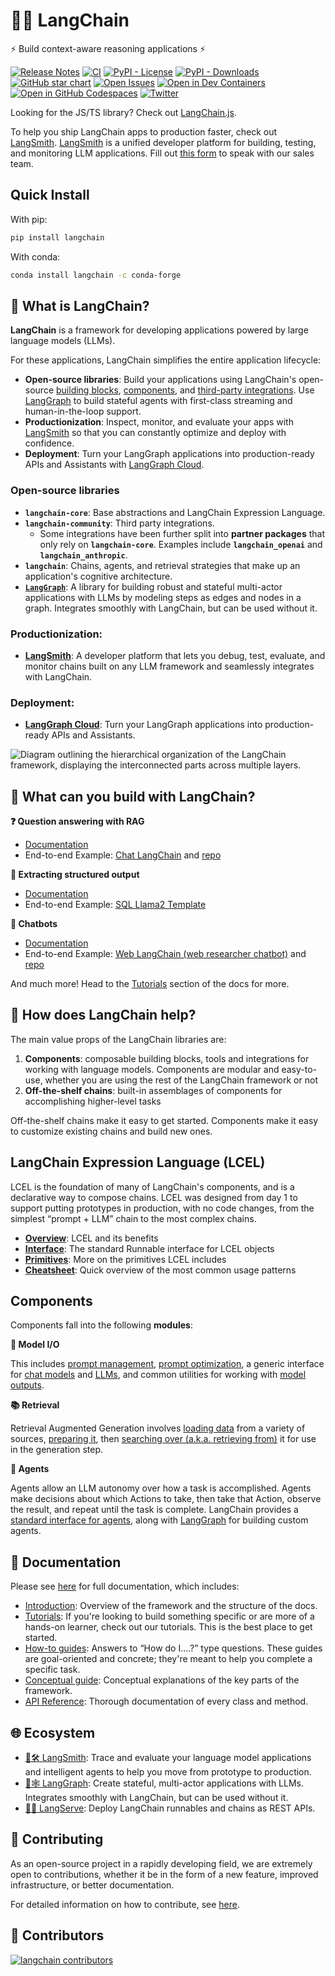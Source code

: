 # 🦅🔗 LangChain

⚡ Build context-aware reasoning applications ⚡

[![Release Notes](https://img.shields.io/github/release/langchain-ai/langchain?style=flat-square)](https://github.com/langchain-ai/langchain/releases)
[![CI](https://github.com/langchain-ai/langchain/actions/workflows/check_diffs.yml/badge.svg)](https://github.com/langchain-ai/langchain/actions/workflows/check_diffs.yml)
[![PyPI - License](https://img.shields.io/pypi/l/langchain-core?style=flat-square)](https://opensource.org/licenses/MIT)
[![PyPI - Downloads](https://img.shields.io/pypi/dm/langchain-core?style=flat-square)](https://pypistats.org/packages/langchain-core)
[![GitHub star chart](https://img.shields.io/github/stars/langchain-ai/langchain?style=flat-square)](https://star-history.com/#langchain-ai/langchain)
[![Open Issues](https://img.shields.io/github/issues-raw/langchain-ai/langchain?style=flat-square)](https://github.com/langchain-ai/langchain/issues)
[![Open in Dev Containers](https://img.shields.io/static/v1?label=Dev%20Containers&message=Open&color=blue&logo=visualstudiocode&style=flat-square)](https://vscode.dev/redirect?url=vscode://ms-vscode-remote.remote-containers/cloneInVolume?url=https://github.com/langchain-ai/langchain)
[![Open in GitHub Codespaces](https://github.com/codespaces/badge.svg)](https://codespaces.new/langchain-ai/langchain)
[![Twitter](https://img.shields.io/twitter/url/https/twitter.com/langchainai.svg?style=social&label=Follow%20%40LangChainAI)](https://twitter.com/langchainai)

Looking for the JS/TS library? Check out [LangChain.js](https://github.com/langchain-ai/langchainjs).

To help you ship LangChain apps to production faster, check out [LangSmith](https://smith.langchain.com). 
[LangSmith](https://smith.langchain.com) is a unified developer platform for building, testing, and monitoring LLM applications. 
Fill out [this form](https://www.langchain.com/contact-sales) to speak with our sales team.

## Quick Install

With pip:
```bash
pip install langchain
```

With conda:
```bash
conda install langchain -c conda-forge
```

## 🤔 What is LangChain?

**LangChain** is a framework for developing applications powered by large language models (LLMs).

For these applications, LangChain simplifies the entire application lifecycle:

- **Open-source libraries**:  Build your applications using LangChain's open-source [building blocks](https://python.langchain.com/v0.2/docs/concepts#langchain-expression-language-lcel), [components](https://python.langchain.com/v0.2/docs/concepts), and [third-party integrations](https://python.langchain.com/v0.2/docs/integrations/platforms/).
Use [LangGraph](/docs/concepts/#langgraph) to build stateful agents with first-class streaming and human-in-the-loop support.
- **Productionization**: Inspect, monitor, and evaluate your apps with [LangSmith](https://docs.smith.langchain.com/) so that you can constantly optimize and deploy with confidence.
- **Deployment**: Turn your LangGraph applications into production-ready APIs and Assistants with [LangGraph Cloud](https://langchain-ai.github.io/langgraph/cloud/).

### Open-source libraries
- **`langchain-core`**: Base abstractions and LangChain Expression Language.
- **`langchain-community`**: Third party integrations.
  - Some integrations have been further split into **partner packages** that only rely on **`langchain-core`**. Examples include **`langchain_openai`** and **`langchain_anthropic`**.
- **`langchain`**: Chains, agents, and retrieval strategies that make up an application's cognitive architecture.
- **[`LangGraph`](https://langchain-ai.github.io/langgraph/)**: A library for building robust and stateful multi-actor applications with LLMs by modeling steps as edges and nodes in a graph. Integrates smoothly with LangChain, but can be used without it.

### Productionization:
- **[LangSmith](https://docs.smith.langchain.com/)**: A developer platform that lets you debug, test, evaluate, and monitor chains built on any LLM framework and seamlessly integrates with LangChain.

### Deployment:
- **[LangGraph Cloud](https://langchain-ai.github.io/langgraph/cloud/)**: Turn your LangGraph applications into production-ready APIs and Assistants.

![Diagram outlining the hierarchical organization of the LangChain framework, displaying the interconnected parts across multiple layers.](docs/static/svg/langchain_stack_062024.svg "LangChain Architecture Overview")

## 🧱 What can you build with LangChain?

**❓ Question answering with RAG**

- [Documentation](https://python.langchain.com/v0.2/docs/tutorials/rag/)
- End-to-end Example: [Chat LangChain](https://chat.langchain.com) and [repo](https://github.com/langchain-ai/chat-langchain)

**🧱 Extracting structured output**

- [Documentation](https://python.langchain.com/v0.2/docs/tutorials/extraction/)
- End-to-end Example: [SQL Llama2 Template](https://github.com/langchain-ai/langchain-extract/)

**🤖 Chatbots**

- [Documentation](https://python.langchain.com/v0.2/docs/tutorials/chatbot/)
- End-to-end Example: [Web LangChain (web researcher chatbot)](https://weblangchain.vercel.app) and [repo](https://github.com/langchain-ai/weblangchain)

And much more! Head to the [Tutorials](https://python.langchain.com/v0.2/docs/tutorials/) section of the docs for more.

## 🚀 How does LangChain help?
The main value props of the LangChain libraries are:
1. **Components**: composable building blocks, tools and integrations for working with language models. Components are modular and easy-to-use, whether you are using the rest of the LangChain framework or not
2. **Off-the-shelf chains**: built-in assemblages of components for accomplishing higher-level tasks

Off-the-shelf chains make it easy to get started. Components make it easy to customize existing chains and build new ones. 

## LangChain Expression Language (LCEL)

LCEL is the foundation of many of LangChain's components, and is a declarative way to compose chains. LCEL was designed from day 1 to support putting prototypes in production, with no code changes, from the simplest “prompt + LLM” chain to the most complex chains.

- **[Overview](https://python.langchain.com/v0.2/docs/concepts/#langchain-expression-language-lcel)**: LCEL and its benefits
- **[Interface](https://python.langchain.com/v0.2/docs/concepts/#runnable-interface)**: The standard Runnable interface for LCEL objects
- **[Primitives](https://python.langchain.com/v0.2/docs/how_to/#langchain-expression-language-lcel)**: More on the primitives LCEL includes
- **[Cheatsheet](https://python.langchain.com/v0.2/docs/how_to/lcel_cheatsheet/)**: Quick overview of the most common usage patterns

## Components

Components fall into the following **modules**:

**📃 Model I/O**

This includes [prompt management](https://python.langchain.com/v0.2/docs/concepts/#prompt-templates), [prompt optimization](https://python.langchain.com/v0.2/docs/concepts/#example-selectors), a generic interface for [chat models](https://python.langchain.com/v0.2/docs/concepts/#chat-models) and [LLMs](https://python.langchain.com/v0.2/docs/concepts/#llms), and common utilities for working with [model outputs](https://python.langchain.com/v0.2/docs/concepts/#output-parsers).

**📚 Retrieval**

Retrieval Augmented Generation involves [loading data](https://python.langchain.com/v0.2/docs/concepts/#document-loaders) from a variety of sources, [preparing it](https://python.langchain.com/v0.2/docs/concepts/#text-splitters), then [searching over (a.k.a. retrieving from)](https://python.langchain.com/v0.2/docs/concepts/#retrievers) it for use in the generation step.

**🤖 Agents**

Agents allow an LLM autonomy over how a task is accomplished. Agents make decisions about which Actions to take, then take that Action, observe the result, and repeat until the task is complete. LangChain provides a [standard interface for agents](https://python.langchain.com/v0.2/docs/concepts/#agents), along with [LangGraph](https://github.com/langchain-ai/langgraph) for building custom agents.

## 📖 Documentation

Please see [here](https://python.langchain.com) for full documentation, which includes:

- [Introduction](https://python.langchain.com/v0.2/docs/introduction/): Overview of the framework and the structure of the docs.
- [Tutorials](https://python.langchain.com/docs/use_cases/): If you're looking to build something specific or are more of a hands-on learner, check out our tutorials. This is the best place to get started.
- [How-to guides](https://python.langchain.com/v0.2/docs/how_to/): Answers to “How do I….?” type questions. These guides are goal-oriented and concrete; they're meant to help you complete a specific task.
- [Conceptual guide](https://python.langchain.com/v0.2/docs/concepts/): Conceptual explanations of the key parts of the framework.
- [API Reference](https://api.python.langchain.com): Thorough documentation of every class and method.

## 🌐 Ecosystem

- [🦅🛠️ LangSmith](https://docs.smith.langchain.com/): Trace and evaluate your language model applications and intelligent agents to help you move from prototype to production.
- [🦅🕸️ LangGraph](https://langchain-ai.github.io/langgraph/): Create stateful, multi-actor applications with LLMs. Integrates smoothly with LangChain, but can be used without it.
- [🦅🏓 LangServe](https://python.langchain.com/docs/langserve): Deploy LangChain runnables and chains as REST APIs.


## 💁 Contributing

As an open-source project in a rapidly developing field, we are extremely open to contributions, whether it be in the form of a new feature, improved infrastructure, or better documentation.

For detailed information on how to contribute, see [here](https://python.langchain.com/v0.2/docs/contributing/).

## 🌟 Contributors

[![langchain contributors](https://contrib.rocks/image?repo=langchain-ai/langchain&max=2000)](https://github.com/langchain-ai/langchain/graphs/contributors)
